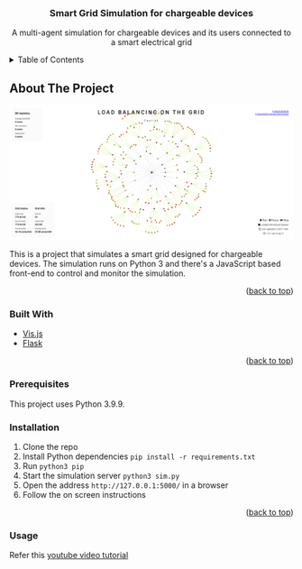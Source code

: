 <div id="top"></div>
<!--
*** Thanks for checking out the Best-README-Template. If you have a suggestion
*** that would make this better, please fork the repo and create a pull request
*** or simply open an issue with the tag "enhancement".
*** Don't forget to give the project a star!
*** Thanks again! Now go create something AMAZING! :D
-->



<!-- PROJECT SHIELDS -->
<!--
*** I'm using markdown "reference style" links for readability.
*** Reference links are enclosed in brackets [ ] instead of parentheses ( ).
*** See the bottom of this document for the declaration of the reference variables
*** for contributors-url, forks-url, etc. This is an optional, concise syntax you may use.
*** https://www.markdownguide.org/basic-syntax/#reference-style-links
-->



<!-- PROJECT LOGO -->
<br />
<div align="center">

<h3 align="center">Smart Grid Simulation for chargeable devices</h3>

  <p align="center">
    A multi-agent simulation for chargeable devices and its users connected to a smart electrical grid
    <br />
  </p>
</div>



<!-- TABLE OF CONTENTS -->
<details>
  <summary>Table of Contents</summary>
  <ol>
    <li>
      <a href="#about-the-project">About The Project</a>
      <ul>
        <li><a href="#built-with">Built With</a></li>
      </ul>
    </li>
    <li>
      <ul>
        <li><a href="#prerequisites">Prerequisites</a></li>
        <li><a href="#installation">Installation</a></li>
        <li><a href="#usage">Usage</a></li>
      </ul>
    </li>
  </ol>
</details>



<!-- ABOUT THE PROJECT -->
## About The Project

![Product Name Screen Shot](screenshot.png)

This is a project that simulates a smart grid designed for chargeable devices. The simulation runs on Python 3 and there's a JavaScript based front-end to control and monitor the simulation. 

<p align="right">(<a href="#top">back to top</a>)</p>

### Built With

* [Vis.js](https://visjs.org/)
* [Flask](https://flask.palletsprojects.com/en/2.0.x/)

<p align="right">(<a href="#top">back to top</a>)</p>

### Prerequisites

This project uses Python 3.9.9.

### Installation

1. Clone the repo
2. Install Python dependencies
   ```pip install -r requirements.txt```
3. Run
   ```python3 pip```
4. Start the simulation server
   ```python3 sim.py```
5. Open the address ```http://127.0.0.1:5000/``` in a browser
6. Follow the on screen instructions
<p align="right">(<a href="#top">back to top</a>)</p>

### Usage
Refer this [youtube video tutorial](https://www.youtube.com/watch?v=r1kZ2-wz2hY)
